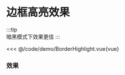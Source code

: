 # 边框高亮效果
:::tip  
暗黑模式下效果更佳
:::

<<< @/code/demo/BorderHighlight.vue{vue}

### 效果

<script setup>
import BorderHighlight from '../code/demo/BorderHighlight.vue'
</script>

<BorderHighlight />
